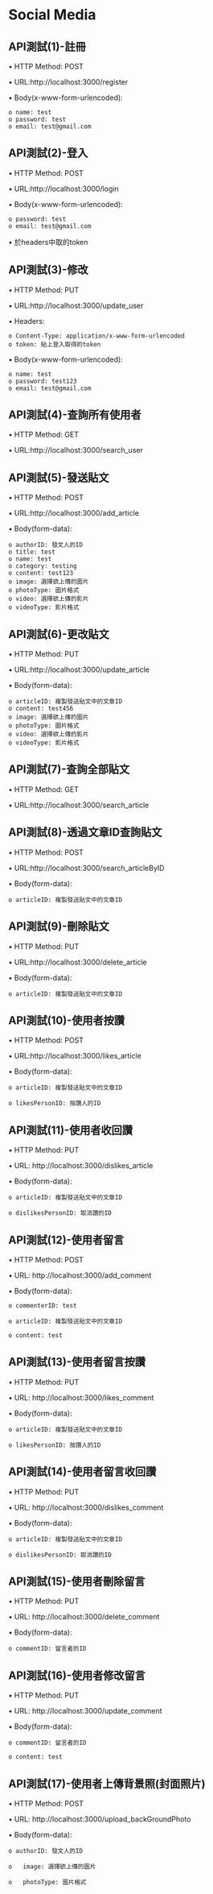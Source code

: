 # Social Media
## API測試(1)-註冊
  •	HTTP Method: POST
  
  •	URL:http://localhost:3000/register
  
  •	Body(x-www-form-urlencoded):  
  
    o name: test
    o password: test 
    o email: test@gmail.com
    
## API測試(2)-登入
  •	HTTP Method: POST
  
  •	URL:http://localhost:3000/login
  
  •	Body(x-www-form-urlencoded):
  
    o password: test 
    o email: test@gmail.com
    
  •	於headers中取的token
## API測試(3)-修改
  •	HTTP Method: PUT
  
  •	URL:http://localhost:3000/update_user
  
  •	Headers:
  
    o Content-Type: application/x-www-form-urlencoded
    o token: 貼上登入取得的token
    
  •	Body(x-www-form-urlencoded):
  
    o name: test
    o password: test123
    o email: test@gmail.com
    
 ## API測試(4)-查詢所有使用者
  •	HTTP Method: GET
  
  •	URL:http://localhost:3000/search_user
 
 ## API測試(5)-發送貼文
  •	HTTP Method: POST
  
  •	URL:http://localhost:3000/add_article
    
  •	Body(form-data):
  
    o authorID: 發文人的ID
    o title: test
    o name: test
    o category: testing
    o content: test123
    o image: 選擇欲上傳的圖片
    o photoType: 圖片格式
    o video: 選擇欲上傳的影片
    o videoType: 影片格式
  
 ## API測試(6)-更改貼文
  •	HTTP Method: PUT
  
  •	URL:http://localhost:3000/update_article
    
  •	Body(form-data):
  
    o articleID: 複製發送貼文中的文章ID
    o content: test456
    o image: 選擇欲上傳的圖片
    o photoType: 圖片格式
    o video: 選擇欲上傳的影片
    o videoType: 影片格式
    
  
  ## API測試(7)-查詢全部貼文
  •	HTTP Method: GET
  
  •	URL:http://localhost:3000/search_article
    
    
  ## API測試(8)-透過文章ID查詢貼文
  •	HTTP Method: POST
  
  •	URL:http://localhost:3000/search_articleByID
    
  •	Body(form-data):
  
    o articleID: 複製發送貼文中的文章ID
    
  ## API測試(9)-刪除貼文
  •	HTTP Method: PUT
  
  •	URL:http://localhost:3000/delete_article
    
  •	Body(form-data):
  
    o articleID: 複製發送貼文中的文章ID
    
  ## API測試(10)-使用者按讚
  •	HTTP Method: POST
  
  •	URL:http://localhost:3000/likes_article
    
  •	Body(form-data):
  
    o articleID: 複製發送貼文中的文章ID
    
    o likesPersonID: 按讚人的ID

  ## API測試(11)-使用者收回讚
  •	HTTP Method: PUT
  
  •	URL: http://localhost:3000/dislikes_article    
  
  •	Body(form-data):
  
    o articleID: 複製發送貼文中的文章ID
    
    o dislikesPersonID: 取消讚的ID

  ## API測試(12)-使用者留言
  •	HTTP Method: POST
  
  •	URL: http://localhost:3000/add_comment    
  
  •	Body(form-data):
  
    o commenterID: test
    
    o articleID: 複製發送貼文中的文章ID
    
    o content: test	
    
  ## API測試(13)-使用者留言按讚
  •	HTTP Method: PUT
  
  •	URL: http://localhost:3000/likes_comment   
  
  •	Body(form-data):
  
    o articleID: 複製發送貼文中的文章ID
    
    o likesPersonID: 按讚人的ID
   
  ## API測試(14)-使用者留言收回讚
  •	HTTP Method: PUT
  
  •	URL: http://localhost:3000/dislikes_comment        
  
  •	Body(form-data):
  
    o articleID: 複製發送貼文中的文章ID
    
    o dislikesPersonID: 取消讚的ID
    
  ## API測試(15)-使用者刪除留言
  •	HTTP Method: PUT
  
  •	URL: http://localhost:3000/delete_comment        
  
  •	Body(form-data):
  
    o commentID: 留言者的ID
    
  ## API測試(16)-使用者修改留言
  •	HTTP Method: PUT
  
  •	URL: http://localhost:3000/update_comment        
  
  •	Body(form-data):
  
    o commentID: 留言者的ID
    
    o content: test
    
  ## API測試(17)-使用者上傳背景照(封面照片)
  •	HTTP Method: POST
  
  •	URL: http://localhost:3000/upload_backGroundPhoto        
  
  •	Body(form-data):
  
    o authorID: 發文人的ID
    
    o	image: 選擇欲上傳的圖片
    
    o	photoType: 圖片格式

    
   

   

   
    
